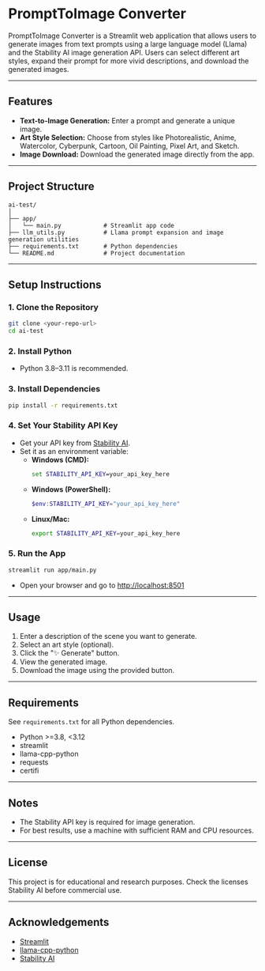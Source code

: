 # PromptToImage Converter

PromptToImage Converter is a Streamlit web application that allows users to generate images from text prompts using a large language model (Llama) and the Stability AI image generation API. Users can select different art styles, expand their prompt for more vivid descriptions, and download the generated images.

---

## Features

- **Text-to-Image Generation:** Enter a prompt and generate a unique image.
- **Art Style Selection:** Choose from styles like Photorealistic, Anime, Watercolor, Cyberpunk, Cartoon, Oil Painting, Pixel Art, and Sketch.
- **Image Download:** Download the generated image directly from the app.

---

## Project Structure

```
ai-test/
│
├── app/
│   └── main.py            # Streamlit app code
├── llm_utils.py           # Llama prompt expansion and image generation utilities
├── requirements.txt       # Python dependencies
└── README.md              # Project documentation
```

---

## Setup Instructions

### 1. **Clone the Repository**

```bash
git clone <your-repo-url>
cd ai-test
```

### 2. **Install Python**

- Python 3.8–3.11 is recommended.

### 3. **Install Dependencies**

```bash
pip install -r requirements.txt
```

### 4. **Set Your Stability API Key**

- Get your API key from [Stability AI](https://platform.stability.ai/).
- Set it as an environment variable:
  - **Windows (CMD):**
    ```cmd
    set STABILITY_API_KEY=your_api_key_here
    ```
  - **Windows (PowerShell):**
    ```powershell
    $env:STABILITY_API_KEY="your_api_key_here"
    ```
  - **Linux/Mac:**
    ```bash
    export STABILITY_API_KEY=your_api_key_here
    ```

### 5. **Run the App**

```bash
streamlit run app/main.py
```

- Open your browser and go to [http://localhost:8501](http://localhost:8501)

---

## Usage

1. Enter a description of the scene you want to generate.
2. Select an art style (optional).
3. Click the "✨ Generate" button.
4. View the generated image.
5. Download the image using the provided button.

---

## Requirements

See `requirements.txt` for all Python dependencies.

- Python >=3.8, <3.12
- streamlit
- llama-cpp-python
- requests
- certifi

---

## Notes

- The Stability API key is required for image generation.
- For best results, use a machine with sufficient RAM and CPU resources.

---

## License

This project is for educational and research purposes. Check the licenses Stability AI before commercial use.

---

## Acknowledgements

- [Streamlit](https://streamlit.io/)
- [llama-cpp-python](https://github.com/abetlen/llama-cpp-python)
- [Stability AI](https://stability.ai/)
